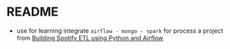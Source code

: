 # README
- use for learning integrate `airflow - mongo - spark` for process a project from [Building Spotify ETL using Python and Airflow](https://blog.devgenius.io/data-engineering-project-2-building-spotify-etl-using-python-and-airflow-432dd8e4ffa3)